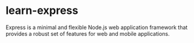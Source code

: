 # learn-express
Express is a minimal and flexible Node.js web application framework that provides a robust set of features for web and mobile applications.
